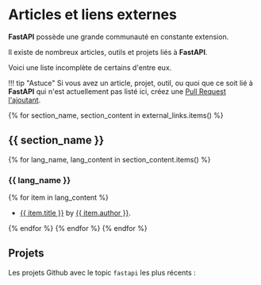 # Articles et liens externes

**FastAPI** possède une grande communauté en constante extension.

Il existe de nombreux articles, outils et projets liés à **FastAPI**.

Voici une liste incomplète de certains d'entre eux.

!!! tip "Astuce"
    Si vous avez un article, projet, outil, ou quoi que ce soit lié à **FastAPI** qui n'est actuellement pas listé ici, créez une <a href="https://github.com/fastapi/fastapi/edit/master/docs/en/data/external_links.yml" class="external-link" target="_blank">Pull Request l'ajoutant</a>.

{% for section_name, section_content in external_links.items() %}

## {{ section_name }}

{% for lang_name, lang_content in section_content.items() %}

### {{ lang_name }}

{% for item in lang_content %}

* <a href="{{ item.link }}" class="external-link" target="_blank">{{ item.title }}</a> by <a href="{{ item.author_link }}" class="external-link" target="_blank">{{ item.author }}</a>.

{% endfor %}
{% endfor %}
{% endfor %}

## Projets

Les projets Github avec le topic `fastapi` les plus récents :

<div class="github-topic-projects">
</div>
